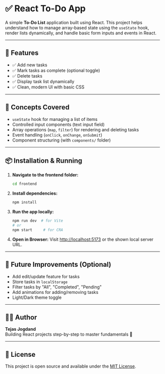 # ✅ React To-Do App

A simple **To-Do List** application built using React. This project helps understand how to manage array-based state using the `useState` hook, render lists dynamically, and handle basic form inputs and events in React.

---

## 🚀 Features

- ✅ Add new tasks
- ✅ Mark tasks as complete (optional toggle)
- ✅ Delete tasks
- ✅ Display task list dynamically
- ✅ Clean, modern UI with basic CSS

---

## 🧠 Concepts Covered

- `useState` hook for managing a list of items  
- Controlled input components (text input field)  
- Array operations (`map`, `filter`) for rendering and deleting tasks  
- Event handling (`onClick`, `onChange`, `onSubmit`)  
- Component structuring (with `components/` folder)

---

## 📦 Installation & Running

1. **Navigate to the frontend folder:**
   ```bash
   cd frontend
   ```

2. **Install dependencies:**
   ```bash
   npm install
   ```

3. **Run the app locally:**
   ```bash
   npm run dev  # for Vite
   # or
   npm start     # for CRA
   ```

4. **Open in Browser:**
   Visit [http://localhost:5173](http://localhost:5173) or the shown local server URL.

---

## 📌 Future Improvements (Optional)

- Add edit/update feature for tasks  
- Store tasks in `localStorage`  
- Filter tasks by "All", "Completed", "Pending"  
- Add animations for adding/removing tasks  
- Light/Dark theme toggle

---

## 🧑‍💻 Author

**Tejas Jogdand**  
Building React projects step-by-step to master fundamentals 🚀

---

## 📄 License

This project is open source and available under the [MIT License](LICENSE).